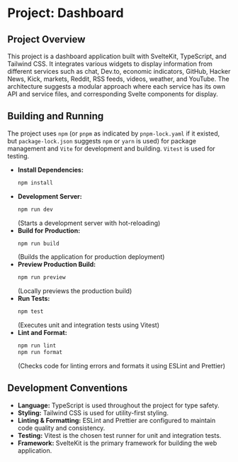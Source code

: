# Project: Dashboard

## Project Overview
This project is a dashboard application built with SvelteKit, TypeScript, and Tailwind CSS. It integrates various widgets to display information from different services such as chat, Dev.to, economic indicators, GitHub, Hacker News, Kick, markets, Reddit, RSS feeds, videos, weather, and YouTube. The architecture suggests a modular approach where each service has its own API and service files, and corresponding Svelte components for display.

## Building and Running
The project uses `npm` (or `pnpm` as indicated by `pnpm-lock.yaml` if it existed, but `package-lock.json` suggests `npm` or `yarn` is used) for package management and `Vite` for development and building. `Vitest` is used for testing.

-   **Install Dependencies:**
    ```bash
    npm install
    ```
-   **Development Server:**
    ```bash
    npm run dev
    ```
    (Starts a development server with hot-reloading)
-   **Build for Production:**
    ```bash
    npm run build
    ```
    (Builds the application for production deployment)
-   **Preview Production Build:**
    ```bash
    npm run preview
    ```
    (Locally previews the production build)
-   **Run Tests:**
    ```bash
    npm test
    ```
    (Executes unit and integration tests using Vitest)
-   **Lint and Format:**
    ```bash
    npm run lint
    npm run format
    ```
    (Checks code for linting errors and formats it using ESLint and Prettier)

## Development Conventions
-   **Language:** TypeScript is used throughout the project for type safety.
-   **Styling:** Tailwind CSS is used for utility-first styling.
-   **Linting & Formatting:** ESLint and Prettier are configured to maintain code quality and consistency.
-   **Testing:** Vitest is the chosen test runner for unit and integration tests.
-   **Framework:** SvelteKit is the primary framework for building the web application.
